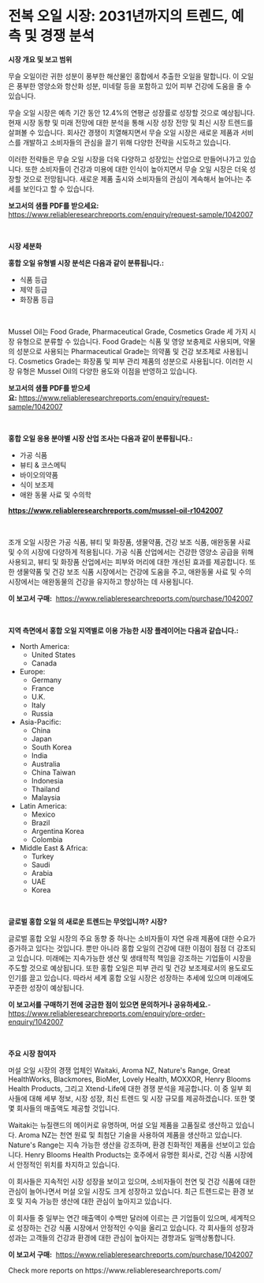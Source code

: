 <p><h1>전복 오일 시장: 2031년까지의 트렌드, 예측 및 경쟁 분석</h1></p><p><strong>시장 개요 및 보고 범위</strong></p>
<p><p>무슬 오일이란 귀한 성분이 풍부한 해산물인 홍합에서 추출한 오일을 말합니다. 이 오일은 풍부한 영양소와 항산화 성분, 미네랄 등을 포함하고 있어 피부 건강에 도움을 줄 수 있습니다.</p><p>무슬 오일 시장은 예측 기간 동안 12.4%의 연평균 성장률로 성장할 것으로 예상됩니다. 현재 시장 동향 및 미래 전망에 대한 분석을 통해 시장 성장 전망 및 최신 시장 트렌드를 살펴볼 수 있습니다. 회사간 경쟁이 치열해지면서 무슬 오일 시장은 새로운 제품과 서비스를 개발하고 소비자들의 관심을 끌기 위해 다양한 전략을 시도하고 있습니다.</p><p>이러한 전략들은 무슬 오일 시장을 더욱 다양하고 성장있는 산업으로 만들어나가고 있습니다. 또한 소비자들이 건강과 미용에 대한 인식이 높아지면서 무슬 오일 시장은 더욱 성장할 것으로 전망됩니다. 새로운 제품 출시와 소비자들의 관심이 계속해서 늘어나는 추세를 보인다고 할 수 있습니다.</p></p>
<p><strong>보고서의 샘플 PDF를 받으세요:</strong> <a href="https://www.reliableresearchreports.com/enquiry/request-sample/1042007">https://www.reliableresearchreports.com/enquiry/request-sample/1042007</a></p>
<p>&nbsp;</p>
<p><strong>시장 세분화</strong></p>
<p><strong>홍합 오일 유형별 시장 분석은 다음과 같이 분류됩니다.:</strong></p>
<p><ul><li>식품 등급</li><li>제약 등급</li><li>화장품 등급</li></ul></p>
<p>&nbsp;</p>
<p><p>Mussel Oil는 Food Grade, Pharmaceutical Grade, Cosmetics Grade 세 가지 시장 유형으로 분류할 수 있습니다. Food Grade는 식품 및 영양 보충제로 사용되며, 약물의 성분으로 사용되는 Pharmaceutical Grade는 의약품 및 건강 보조제로 사용됩니다. Cosmetics Grade는 화장품 및 피부 관리 제품의 성분으로 사용됩니다. 이러한 시장 유형은 Mussel Oil의 다양한 용도와 이점을 반영하고 있습니다.</p></p>
<p><strong>보고서의 샘플 PDF를 받으세요:</strong>&nbsp;<a href="https://www.reliableresearchreports.com/enquiry/request-sample/1042007">https://www.reliableresearchreports.com/enquiry/request-sample/1042007</a></p>
<p>&nbsp;</p>
<p><strong> 홍합 오일 응용 분야별 시장 산업 조사는 다음과 같이 분류됩니다.:</strong></p>
<p><ul><li>가공 식품</li><li>뷰티 & 코스메틱</li><li>바이오의약품</li><li>식이 보조제</li><li>애완 동물 사료 및 수의학</li></ul></p>
<p><strong><a href="https://www.reliableresearchreports.com/mussel-oil-r1042007">https://www.reliableresearchreports.com/mussel-oil-r1042007</a></strong></p>
<p>&nbsp;</p>
<p><p>조개 오일 시장은 가공 식품, 뷰티 및 화장품, 생물약품, 건강 보조 식품, 애완동물 사료 및 수의 시장에 다양하게 적용됩니다. 가공 식품 산업에서는 건강한 영양소 공급을 위해 사용되고, 뷰티 및 화장품 산업에서는 피부와 머리에 대한 개선된 효과를 제공합니다. 또한 생물약품 및 건강 보조 식품 시장에서는 건강에 도움을 주고, 애완동물 사료 및 수의 시장에서는 애완동물의 건강을 유지하고 향상하는 데 사용됩니다.</p></p>
<p><strong>이 보고서 구매:</strong>&nbsp; <a href="https://www.reliableresearchreports.com/purchase/1042007">https://www.reliableresearchreports.com/purchase/1042007</a></p>
<p>&nbsp;</p>
<p><strong>지역 측면에서 홍합 오일 지역별로 이용 가능한 시장 플레이어는 다음과 같습니다.:</strong></p>
<p><ul>
    <li>
        North America:
        <ul>
            <li>United States</li>
            <li>Canada</li>
        </ul>
    </li>
    <li>
        Europe:
        <ul>
            <li>Germany</li>
            <li>France</li>
            <li>U.K.</li>
            <li>Italy</li>
            <li>Russia</li>
        </ul>
    </li>
    <li>
        Asia-Pacific:
        <ul>
            <li>China</li>
            <li>Japan</li>
            <li>South Korea</li>
            <li>India</li>
            <li>Australia</li>
            <li>China Taiwan</li>
            <li>Indonesia</li>
            <li>Thailand</li>
            <li>Malaysia</li>
        </ul>
    </li>
    <li>
        Latin America:
        <ul>
            <li>Mexico</li>
            <li>Brazil</li>
            <li>Argentina Korea</li>
            <li>Colombia</li>
        </ul>
    </li>
    <li>
        Middle East & Africa:
        <ul>
            <li>Turkey</li>
            <li>Saudi</li>
            <li>Arabia</li>
            <li>UAE</li>
            <li>Korea</li>
        </ul>
    </li>
    </ul></p>
<p>&nbsp;</p>
<p><strong>글로벌 홍합 오일 의 새로운 트렌드는 무엇입니까? 시장?</strong></p>
<p><p>글로벌 홍합 오일 시장의 주요 동향 중 하나는 소비자들이 자연 유래 제품에 대한 수요가 증가하고 있다는 것입니다. 뿐만 아니라 홍합 오일의 건강에 대한 이점이 점점 더 강조되고 있습니다. 미래에는 지속가능한 생산 및 생태학적 책임을 강조하는 기업들이 시장을 주도할 것으로 예상됩니다. 또한 홍합 오일은 피부 관리 및 건강 보조제로서의 용도로도 인기를 끌고 있습니다. 따라서 세계 홍합 오일 시장은 성장하는 추세에 있으며 미래에도 꾸준한 성장이 예상됩니다.</p></p>
<p><strong>이 보고서를 구매하기 전에 궁금한 점이 있으면 문의하거나 공유하세요.</strong>- <a href="https://www.reliableresearchreports.com/enquiry/pre-order-enquiry/1042007">https://www.reliableresearchreports.com/enquiry/pre-order-enquiry/1042007</a></p>
<p>&nbsp;</p>
<p><strong>주요 시장 참여자</strong></p>
<p><p>머설 오일 시장의 경쟁 업체인 Waitaki, Aroma NZ, Nature's Range, Great HealthWorks, Blackmores, BioMer, Lovely Health, MOXXOR, Henry Blooms Health Products, 그리고 Xtend-Life에 대한 경쟁 분석을 제공합니다. 이 중 일부 회사들에 대해 세부 정보, 시장 성장, 최신 트렌드 및 시장 규모를 제공하겠습니다. 또한 몇몇 회사들의 매출액도 제공할 것입니다.</p><p>Waitaki는 뉴질랜드의 메이커로 유명하며, 머설 오일 제품을 고품질로 생산하고 있습니다. Aroma NZ는 천연 원료 및 최첨단 기술을 사용하여 제품을 생산하고 있습니다. Nature's Range는 지속 가능한 생산을 강조하며, 환경 친화적인 제품을 선보이고 있습니다. Henry Blooms Health Products는 호주에서 유명한 회사로, 건강 식품 시장에서 안정적인 위치를 차지하고 있습니다.</p><p>이 회사들은 지속적인 시장 성장을 보이고 있으며, 소비자들이 천연 및 건강 식품에 대한 관심이 늘어나면서 머설 오일 시장도 크게 성장하고 있습니다. 최근 트렌드로는 환경 보호 및 지속 가능한 생산에 대한 관심이 높아지고 있습니다.</p><p>이 회사들 중 일부는 연간 매출액이 수백만 달러에 이르는 큰 기업들이 있으며, 세계적으로 성장하는 건강 식품 시장에서 안정적인 수익을 올리고 있습니다. 각 회사들의 성장과 성과는 고객들의 건강과 환경에 대한 관심이 높아지는 경향과도 일맥상통합니다.</p></p>
<p><strong>이 보고서 구매:</strong>&nbsp;&nbsp;<a href="https://www.reliableresearchreports.com/purchase/1042007">https://www.reliableresearchreports.com/purchase/1042007</a></p>
<p>Check more reports on https://www.reliableresearchreports.com/</p>
